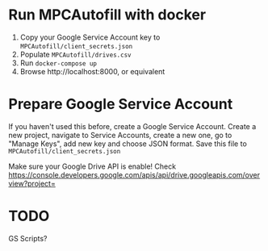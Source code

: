 # Run MPCAutofill with docker

1. Copy your Google Service Account key to `MPCAutofill/client_secrets.json`
2. Populate `MPCAutofill/drives.csv`
3. Run `docker-compose up`
4. Browse http://localhost:8000, or equivalent

# Prepare Google Service Account

If you haven't used this before, create a Google Service Account. Create a new project, navigate to Service Accounts, create a new one, go to "Manage Keys", add new key and choose JSON format. Save this file to `MPCAutofill/client_secrets.json`

Make sure your Google Drive API is enable! Check
https://console.developers.google.com/apis/api/drive.googleapis.com/overview?project=<yourprojectid>

# TODO

GS Scripts?
